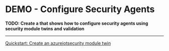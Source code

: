 # DEMO - Configure Security Agents


**TODO: Create a that shows how to configure security agents using security module twins and validation**


---

[Quickstart: Create an azureiotsecurity module twin](https://docs.microsoft.com/en-us/azure/asc-for-iot/quickstart-create-security-twin)

